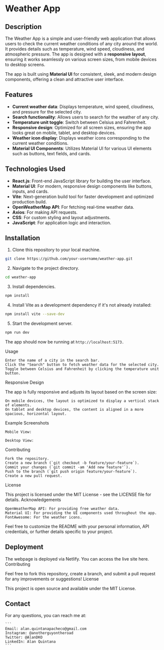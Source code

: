 # Weather App

## Description

The Weather App is a simple and user-friendly web application that allows users to check the current weather conditions of any city around the world. It provides details such as temperature, wind speed, cloudiness, and atmospheric pressure. The app is designed with a **responsive layout**, ensuring it works seamlessly on various screen sizes, from mobile devices to desktop screens.

The app is built using **Material UI** for consistent, sleek, and modern design components, offering a clean and attractive user interface.

## Features

- **Current weather data**: Displays temperature, wind speed, cloudiness, and pressure for the selected city.
- **Search functionality**: Allows users to search for the weather of any city.
- **Temperature unit toggle**: Switch between Celsius and Fahrenheit.
- **Responsive design**: Optimized for all screen sizes, ensuring the app looks great on mobile, tablet, and desktop devices.
- **Weather icon display**: Displays weather icons corresponding to the current weather conditions.
- **Material UI Components**: Utilizes Material UI for various UI elements such as buttons, text fields, and cards.

## Technologies Used

- **React.js**: Front-end JavaScript library for building the user interface.
- **Material UI**: For modern, responsive design components like buttons, inputs, and cards.
- **Vite**: Next-generation build tool for faster development and optimized production build.
- **OpenWeatherMap API**: For fetching real-time weather data.
- **Axios**: For making API requests.
- **CSS**: For custom styling and layout adjustments.
- **JavaScript**: For application logic and interaction.

## Installation

1. Clone this repository to your local machine.

```bash
git clone https://github.com/your-username/weather-app.git
```

2. Navigate to the project directory.

```bash
cd weather-app
```

3. Install dependencies.

```bash
npm install
```

4. Install Vite as a development dependency if it's not already installed:

```bash
npm install vite --save-dev

```

5. Start the development server.

```bash
npm run dev
```

The app should now be running at `http://localhost:5173.`

Usage

    Enter the name of a city in the search bar.
    Click the "Search" button to fetch weather data for the selected city.
    Toggle between Celsius and Fahrenheit by clicking the temperature unit button.

Responsive Design

The app is fully responsive and adjusts its layout based on the screen size:

    On mobile devices, the layout is optimized to display a vertical stack of elements.
    On tablet and desktop devices, the content is aligned in a more spacious, horizontal layout.

Example Screenshots

    Mobile View:

    Desktop View:

Contributing

    Fork the repository.
    Create a new branch (`git checkout -b feature/your-feature`).
    Commit your changes (`git commit -am 'Add new feature'`).
    Push to the branch (`git push origin feature/your-feature`).
    Create a new pull request.

License

This project is licensed under the MIT License - see the LICENSE file for details.
Acknowledgements

    OpenWeatherMap API: For providing free weather data.
    Material UI: For providing the UI components used throughout the app.
    FontAwesome: For the weather icons.

Feel free to customize the README with your personal information, API credentials, or further details specific to your project.

## Deployment

The webpage is deployed via Netlify. You can access the live site here.
Contributing

Feel free to fork this repository, create a branch, and submit a pull request for any improvements or suggestions!
License

This project is open source and available under the MIT License.

## Contact

For any questions, you can reach me at:

    ```
    Email: alan.quintanapacheco@gmail.com
    Instagram: @anotherguyontheroad
    Twitter: @AlanDKO
    LinkedIn: Alan Quintana
    ```
